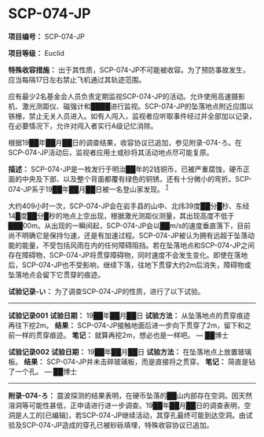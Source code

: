 # SCP-074-JP
**项目编号：** SCP-074-JP

**项目等级：** Euclid

**特殊收容措施：** 出于其性质，SCP-074-JP不可能被收容。为了预防事故发生，应当每隔17日左右禁止飞机通过其轨迹范围。

应有最少2名基金会人员负责定期监视SCP-074-JP的活动。允许使用高速摄影机、激光测距仪、磁强计和████进行监视。SCP-074-JP的坠落地点附近应围以铁栅，禁止无关人员进入。如有人闯入，监视者应听取事件经过并全部加以记录，在必要情况下，允许对闯入者实行A级记忆消除。

根据19██年██月██日的调查结果，收容协议已追加，参见附录-074-ろ。在SCP-074-JP活动后，监视者应用土或砂将其活动地点尽可能复原。

**描述：** SCP-074-JP是一枚发行于明治██年的2钱铜币，已被严重腐蚀，硬币正面的中央及下部、以及整个背面都覆有绿色的铜锈，还有十分微小的弯折。SCP-074-JP系于19██年██月██日被一名登山家发现。<sup class='footnoteref'>
 <a shape='rect' class='footnoteref' id='footnoteref-1' href='javascript:;' onclick='WIKIDOT.page.utils.scrollToReference(&apos;footnote-1&apos;)'>1</a>
</sup>

大约409小时一次，SCP-074-JP会在岩手县的山中、北纬39度██分█秒、东经14█度██分█秒的地点上空出现，根据激光测距仪测量，其出现高度不低于███00m。从出现的一瞬间起，SCP-074-JP会以██m/s的速度垂直落下，目前尚不明确它是保持匀速，还是有加速过程。SCP-074-JP被认为拥有远超于坠落动能的能量，不受包括风雨在内的任何障碍阻挡。若在坠落地点和SCP-074-JP之间存在障碍物，SCP-074-JP将贯穿障碍物，同时速度不会发生变化。即使在落地后，SCP-074-JP也不受影响，继续下落，往地下贯穿大约2m后消失，障碍物或坠落地点会留下它贯穿的痕迹。

**试验记录-い：** 为了调查SCP-074-JP的性质，进行了以下试验。


---

**试验记录001** 
**试验日期：** 19██年██月██日
**试验方法：** 从坠落地点的贯穿痕迹再往下挖2m。
**结果：** SCP-074-JP接触地面后进一步向下贯穿了2m，留下和之前一样的贯穿痕迹。
**笔记：** 就算再挖2m，想必也是一样吧。 — ██博士

**试验记录002** 
**试验日期：** 19██年██月██日
**试验方法：** 在坠落地点上放置玻璃板。
**结果：** SCP-074-JP并未击碎玻璃板，而是直接将之贯穿。
**笔记：** 简直是钻了一个孔。 — ██博士


---

**附录-074-ろ：** 震波探测的结果表明，在硬币坠落的██山内部存在空洞。因天然溶洞等可能性甚低，正申请进行进一步调查。19██年██月██日的调查表明，空洞是人工的[已编辑]，若SCP-074-JP继续活动，其穿孔最终可能到达空洞。由试验及SCP-074-JP造成的穿孔已被砂砾填埋，特殊收容协议已追加。

